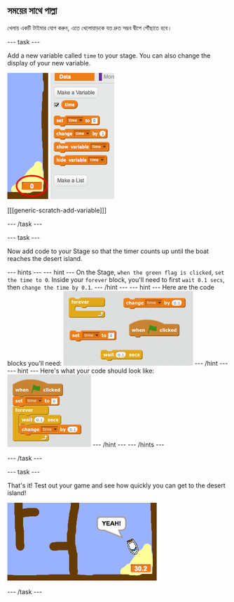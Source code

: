 ## সময়ের সাথে পাল্লা

খেলায় একটি টাইমার যোগ করুন, এতে খেলোয়াড়কে যত দ্রুত সম্ভব দ্বীপে পৌঁছাতে হবে।

\--- task \---

Add a new variable called `time` to your stage. You can also change the display of your new variable.

![screenshot](images/boat-variable.png)

[[[generic-scratch-add-variable]]]

\--- /task \---

\--- task \---

Now add code to your Stage so that the timer counts up until the boat reaches the desert island.

\--- hints \--- \--- hint \--- On the Stage, `when the green flag is clicked`, `set the time to 0`. Inside your `forever` block, you'll need to first `wait 0.1 secs`, then `change the time by 0.1`. \--- /hint \--- \--- hint \--- Here are the code blocks you'll need: ![screenshot](images/boat-time-blocks.png) \--- /hint \--- \--- hint \--- Here's what your code should look like: ![screenshot](images/boat-time-code.png) \--- /hint \--- \--- /hints \---

\--- /task \---

\--- task \---

That's it! Test out your game and see how quickly you can get to the desert island!

![screenshot](images/boat-variable-test.png)

\--- /task \---